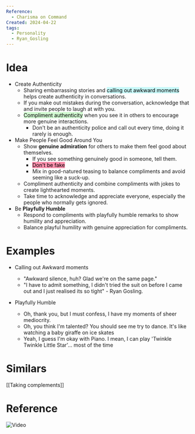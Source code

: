 ```yaml
---
Reference:
  - Charisma on Command
Created: 2024-04-22
tags:
  - Personality
  - Ryan_Gosling
---
```

# Idea

* Create Authenticity
    - Sharing embarrassing stories and <mark style="background: #ABF7F7A6;">calling out awkward moments</mark> helps create authenticity in conversations.
    - If you make out mistakes during the conversation, acknowledge that and invite people to laugh at with you.
    - <mark style="background: #BBFABBA6;">Compliment authenticity</mark> when you see it in others to encourage more genuine interactions.
	    - Don't be an authenticity police and call out every time, doing it rarely is enough.
* Make People Feel Good Around You
    - Show **genuine admiration** for others to make them feel good about themselves.
	    - If you see something genuinely good in someone, tell them.
	    - <mark style="background: #FF5582A6;">Don't be fake</mark>
	    - Mix in good-natured teasing to balance compliments and avoid seeming like a suck-up.
    - Compliment authenticity and combine compliments with jokes to create lighthearted moments.
    - Take time to acknowledge and appreciate everyone, especially the people who normally gets ignored.
* Be **Playfully Humble**
    - Respond to compliments with playfully humble remarks to show humility and appreciation.
    - Balance playful humility with genuine appreciation for compliments.

# Examples

* Calling out Awkward moments
	- "Awkward silence, huh? Glad we're on the same page."
	- "I have to admit something, I didn't tried the suit on before I came out and I just realised its so tight" - Ryan Gosling.

* Playfully Humble
	* Oh, thank you, but I must confess, I have my moments of sheer mediocrity.
	* Oh, you think I'm talented? You should see me try to dance. It's like watching a baby giraffe on ice skates
	* Yeah, I guess I'm okay with Piano. I mean, I can play 'Twinkle Twinkle Little Star'... most of the time

# Similars

[[Taking complements]]
# Reference

![Video](https://www.youtube.com/watch?v=NzVrmGjsGWo&ab_channel=CharismaonCommand)